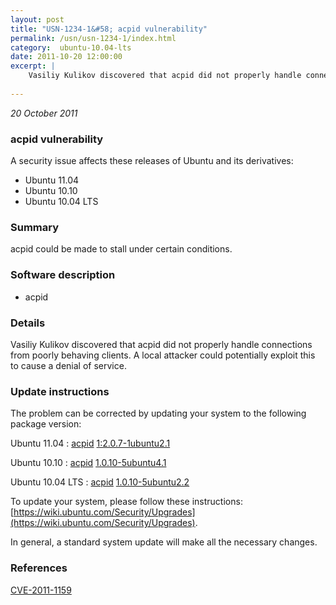 ```yaml
---
layout: post
title: "USN-1234-1&#58; acpid vulnerability"
permalink: /usn/usn-1234-1/index.html
category:  ubuntu-10.04-lts
date: 2011-10-20 12:00:00
excerpt: |
    Vasiliy Kulikov discovered that acpid did not properly handle connections from poorly behaving clients. A local attacker could potentially exploit this to cause a denial of service. 
    
--- 
```

 
 

*20 October 2011*

### acpid vulnerability

A security issue affects these releases of Ubuntu and its derivatives:

* Ubuntu 11.04
* Ubuntu 10.10
* Ubuntu 10.04 LTS

### Summary

acpid could be made to stall under certain conditions. 

### Software description

* acpid 

### Details

Vasiliy Kulikov discovered that acpid did not properly handle connections from poorly behaving clients. A local attacker could potentially exploit this to cause a denial of service. 

### Update instructions

The problem can be corrected by updating your system to the following package version:

Ubuntu 11.04
 : [acpid](https://launchpad.net/ubuntu/+source/acpid) <span> [1:2.0.7-1ubuntu2.1](https://launchpad.net/ubuntu/+source/acpid/1:2.0.7-1ubuntu2.1) </span> 

Ubuntu 10.10
 : [acpid](https://launchpad.net/ubuntu/+source/acpid) <span> [1.0.10-5ubuntu4.1](https://launchpad.net/ubuntu/+source/acpid/1.0.10-5ubuntu4.1) </span> 

Ubuntu 10.04 LTS
 : [acpid](https://launchpad.net/ubuntu/+source/acpid) <span> [1.0.10-5ubuntu2.2](https://launchpad.net/ubuntu/+source/acpid/1.0.10-5ubuntu2.2) </span> 

To update your system, please follow these instructions: [https://wiki.ubuntu.com/Security/Upgrades](https://wiki.ubuntu.com/Security/Upgrades).

In general, a standard system update will make all the necessary changes. 

### References

 
 [CVE-2011-1159](http://people.ubuntu.com/~ubuntu-security/cve/CVE-2011-1159)
 

